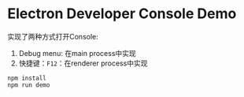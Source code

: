 Electron Developer Console Demo
===============================

实现了两种方式打开Console:

1. Debug menu: 在main process中实现
2. 快捷键：`F12`：在renderer process中实现

```
npm install
npm run demo
```
